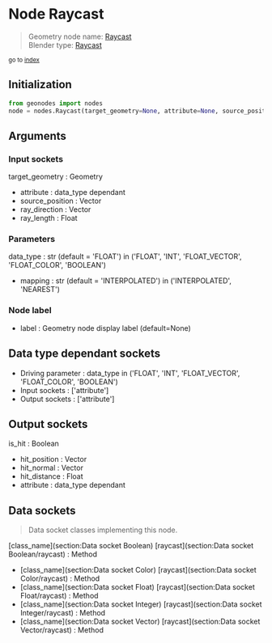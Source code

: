 
# Node Raycast

> Geometry node name: [Raycast](https://docs.blender.org/manual/en/latest/modeling/geometry_nodes/material/raycast.html)<br>
  Blender type: [Raycast](https://docs.blender.org/api/current/bpy.types.GeometryNodeRaycast.html)
  
<sub>go to [index](/docs/index.md)</sub>

## Initialization

```python
from geonodes import nodes
node = nodes.Raycast(target_geometry=None, attribute=None, source_position=None, ray_direction=None, ray_length=None, data_type='FLOAT', mapping='INTERPOLATED', label=None)
```



## Arguments


### Input sockets

target_geometry : Geometry
- attribute : data_type dependant
- source_position : Vector
- ray_direction : Vector
- ray_length : Float

### Parameters

data_type : str (default = 'FLOAT') in ('FLOAT', 'INT', 'FLOAT_VECTOR', 'FLOAT_COLOR', 'BOOLEAN')
- mapping : str (default = 'INTERPOLATED') in ('INTERPOLATED', 'NEAREST')

### Node label

- label : Geometry node display label (default=None)

## Data type dependant sockets

- Driving parameter : data_type in ('FLOAT', 'INT', 'FLOAT_VECTOR', 'FLOAT_COLOR', 'BOOLEAN')
- Input sockets  : ['attribute']
- Output sockets : ['attribute']   
  
  

## Output sockets

is_hit : Boolean
- hit_position : Vector
- hit_normal : Vector
- hit_distance : Float
- attribute : data_type dependant

## Data sockets

> Data socket classes implementing this node.
  
[class_name](section:Data socket Boolean) [raycast](section:Data socket Boolean/raycast) : Method
- [class_name](section:Data socket Color) [raycast](section:Data socket Color/raycast) : Method
- [class_name](section:Data socket Float) [raycast](section:Data socket Float/raycast) : Method
- [class_name](section:Data socket Integer) [raycast](section:Data socket Integer/raycast) : Method
- [class_name](section:Data socket Vector) [raycast](section:Data socket Vector/raycast) : Method
  
